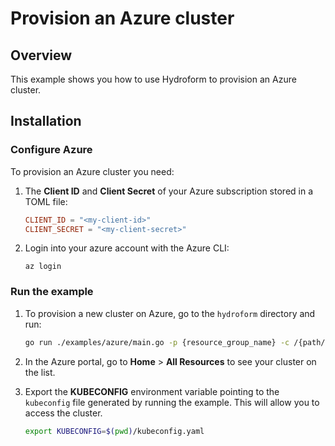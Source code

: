 # Provision an Azure cluster

## Overview

This example shows you how to use Hydroform to provision an Azure cluster.

## Installation

### Configure Azure

To provision an Azure cluster you need:

1. The **Client ID** and **Client Secret** of your Azure subscription stored in a TOML file:
    ```toml
    CLIENT_ID = "<my-client-id>"
    CLIENT_SECRET = "<my-client-secret>"
    ```
2. Login into your azure account with the Azure CLI:
    ```
    az login
    ```

### Run the example

1. To provision a new cluster on Azure, go to the `hydroform` directory and run:
    ```bash
    go run ./examples/azure/main.go -p {resource_group_name} -c /{path/to/credentials.toml} --persist
    ```

2. In the Azure portal, go to **Home** > **All Resources** to see your cluster on the list.

3. Export the **KUBECONFIG** environment variable pointing to the `kubeconfig` file generated by running the example. This will allow you to access the cluster.
    ```bash
    export KUBECONFIG=$(pwd)/kubeconfig.yaml
    ```
